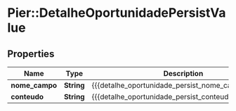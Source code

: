 # Pier::DetalheOportunidadePersistValue

## Properties
Name | Type | Description | Notes
------------ | ------------- | ------------- | -------------
**nome_campo** | **String** | {{{detalhe_oportunidade_persist_nome_campo_value}}} | 
**conteudo** | **String** | {{{detalhe_oportunidade_persist_conteudo_value}}} | 



